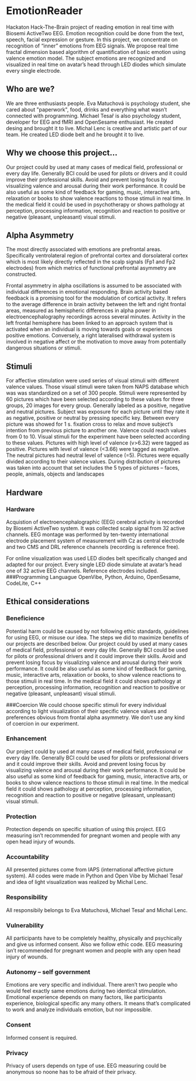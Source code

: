 # EmotionReader
Hackaton Hack-The-Brain project of reading emotion in real time with Biosemi ActiveTwo EEG.
Emotion recognition could be done from the text, speech, facial expression or gesture. In this project, we concentrate on recognition of “inner” emotions from EEG signals. We propose real time fractal dimension based algorithm of quantification of basic emotion using valence emotion model. The subject emotions are recognized and visualized in real time on avatar’s head through LED diodes which simulate every single electrode.

## Who are we?
We are three enthusiasts people. 
Eva Matuchová is psychology student, she cared about "paperwork", food, drinks and everything what wasn’t connected with programming.
Michael Tesař is also psychology student, developer for EEG and fMRI and OpenSesame enthusiast. He created desing and brought it to live. 
Michal Lenc is creative and artistic part of our team. He created LED diode belt and he brought it to live.

## Why we choose this project...
Our project could by used at many cases of medical field, professional or every day life. Generally BCI could be used for pilots or drivers and it could improve their professional skills. Avoid and prevent losing focus by visualizing valence and arousal during their work performance. It could be also useful as some kind of feedback for gaming, music, interactive arts, relaxation or books to show valence reactions to those stimuli in real time. In the medical field it could be used in psychotherapy or shows pathology at perception, processing information, recognition and reaction to positive or negative (pleasant, unpleasant) visual stimuli.

## Alpha Asymmetry
The most directly associated with emotions are prefrontal areas. Specifically ventrolateral region of prefrontal cortex and dorsolateral cortex which is most likely directly reflected in the scalp signals (Fp1 and Fp2 electrodes) from which metrics of functional prefrontal asymmetry are constructed. 

Frontal asymmetry in alpha oscillations is assumed to be associated with individual differences in emotional responding. Brain activity based feedback is a promising tool for the modulation of cortical activity. It refers to the average difference in brain activity between the left and right frontal areas, measured as hemispheric differences in alpha power in electroencephalography recordings across several minutes.  Activity in the left frontal hemisphere has been linked to an approach system that is activated when an individual is moving towards goals or experiences positive emotions. Conversely, a right lateralised withdrawal system is involved in negative affect or the motivation to move away from potentially dangerous situations or stimuli.

## Stimuli
For affective stimulation were used series of visual stimuli with different valence values. Those visual stimuli were taken from NAPS database which was was standardized on a set of 300 people. Stimuli were represented by 60 pictures which have been selected according to these values for three groups, 20 images for every group. Generally labeled as a positive, negative and neutral pictures. Subject was exposure for each picture until they rate it as negative, positive or neutral by pressing specific key. Between every picture was showed for 1 s. fixation cross to relax and move subject’s intention from previous picture to another one. 
Valence could reach values from 0 to 10. Visual stimuli for the experiment have been selected according to these values. Pictures with high level of valence (v>6.32) were tagged as positive. Pictures with level of valence (<3.66) were tagged as negative. The neutral pictures had neutral level of valence (=5). Pictures were equally divided according to their valence values. During distribution of pictures was taken into account that set includes the 5 types of pictures – faces, people, animals, objects and landscapes

## Hardware
### Hardware
Acquistion of electroencephalographic (EEG) cerebral activity is recorded by Biosemi ActiveTwo system. It was collected scalp signal from 32 active channels. EEG montage was performed by ten-twenty international electrode placement system of measurement with Cz as central electrode and two CMS and DRL reference channels (recording is reference free). 

For online visualization was used LED diodes belt specifically changed and adapted for our project. Every single LED diode simulate at avatar’s head one of 32 active EEG channels. Reference electrodes included.
###Programming Languague
OpenVibe, Python, Arduino, OpenSesame, CodeLite, C++ 


## Ethical considerations

### Beneficience 
Potential harm could be caused by not following ethic standards, guidelines for using EEG, or misuse our idea. The steps we did to maximize benefits of our projects are described below. Our project could by used at many cases of medical field, professional or every day life. Generally BCI could be used for pilots or professional drivers and it could improve their skills. Avoid and prevent losing focus by visualizing valence and arousal during their work performance. It could be also useful as some kind of feedback for gaming, music, interactive arts, relaxation or books, to show valence reactions to those stimuli in real time. In the medical field it could shows pathology at perception, processing information, recognition and reaction to positive or negative (pleasant, unpleasant) visual stimuli.

###Coercion 
We could choose specific stimuli for every individual according to light visualization of their specific valence values and preferences obvious from frontal alpha asymmetry. We don’t use any kind of coercion in our experiment.

### Enhancement
Our project could by used at many cases of medical field, professional or every day life. Generally BCI could be used for pilots or professional drivers and it could improve their skills. Avoid and prevent losing focus by visualizing valence and arousal during their work performance. It could be also useful as some kind of feedback for gaming, music, interactive arts, or books to show valence reactions to those stimuli in real time. In the medical field it could shows pathology at perception, processing information, recognition and reaction to positive or negative (pleasant, unpleasant) visual stimuli.

### Protection
Protection depends on specific situation of using this project.  EEG measuring isn’t recommended for pregnant women and people with any open head injury of wounds.

### Accountability
All presented pictures come from IAPS (international affective picture system). All codes were made in Python and Open Vibe by Michael Tesař and idea of light visualization was realized by Michal Lenc.

### Responsibility
All responsibily belongs to Eva Matuchová, Michael Tesař and Michal Lenc.

### Vulnerability
All participants have to be completely healthy, physically and psychically and give us informed consent. Also we follow ethic code. EEG measuring isn’t recommended for pregnant women and people with any open head injury of wounds.

### Autonomy – self government 
Emotions are very specific and individual. There aren’t two people who would feel exactly same emotions during two identical stimulation. Emotional experience depends on many factors, like participants experience, biological specific any many others. It means that’s complicated to work and analyze individuals emotion, but nor impossible.

### Consent
Informed consent is required.

### Privacy 
Privacy of users depends on type of use. EEG measuring could be anonymous so noone has to be afraid of their privacy. 


